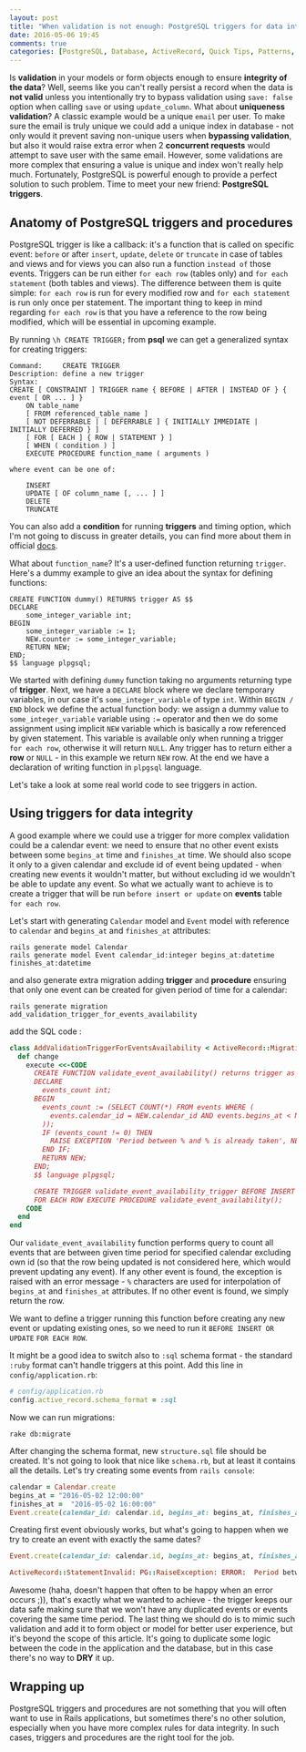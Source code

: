 ```yaml
---
layout: post
title: "When validation is not enough: PostgreSQL triggers for data integrity"
date: 2016-05-06 19:45
comments: true
categories: [PostgreSQL, Database, ActiveRecord, Quick Tips, Patterns, Triggers]
---
```


<p>Is <strong>validation</strong> in your models or form objects enough to ensure <strong>integrity of the data</strong>? Well, seems like you can't really persist a record when the data is <strong>not valid</strong> unless you intentionally try to bypass validation using <code>save: false</code> option when calling <code>save</code> or using <code>update_column</code>. What about <strong>uniqueness validation</strong>?
A classic example would be a unique <code>email</code> per user. To make sure the email is truly unique we could add a unique index in database - not only would it prevent saving non-unique users when <strong>bypassing validation</strong>, but also it would raise extra error when 2 <strong>concurrent requests</strong> would attempt to save user with the same email. However, some validations are more complex that ensuring  a value is unique and index won't really help much. Fortunately, PostgreSQL is powerful enough to provide a perfect solution to such problem. Time to meet your new friend: <strong>PostgreSQL triggers</strong>.</p>

<!--more-->

<h2>Anatomy of PostgreSQL triggers and procedures</h2>

<p>PostgreSQL trigger is like a callback: it's a function that is called on specific event: <code>before</code> or </code>after</code> <code>insert</code>, <code>update</code>, <code>delete</code> or <code>truncate</code> in case of tables and views and for views you can also run a function <code>instead of</code> those events. Triggers can be run either <code>for each row</code> (tables only) and <code>for each statement</code> (both tables and views). The difference between them is quite simple: <code>for each row</code> is run for every modified row and <code>for each statement</code> is run only once per statement. The important thing to keep in mind regarding <code>for each row</code> is that you have a reference to the row being modified, which will be essential in upcoming example.</p>

<p>By running <code>\h CREATE TRIGGER;</code> from <strong>psql</strong> we can get a generalized syntax for creating triggers:</p>

```
Command:     CREATE TRIGGER
Description: define a new trigger
Syntax:
CREATE [ CONSTRAINT ] TRIGGER name { BEFORE | AFTER | INSTEAD OF } { event [ OR ... ] }
    ON table_name
    [ FROM referenced_table_name ]
    [ NOT DEFERRABLE | [ DEFERRABLE ] { INITIALLY IMMEDIATE | INITIALLY DEFERRED } ]
    [ FOR [ EACH ] { ROW | STATEMENT } ]
    [ WHEN ( condition ) ]
    EXECUTE PROCEDURE function_name ( arguments )

where event can be one of:

    INSERT
    UPDATE [ OF column_name [, ... ] ]
    DELETE
    TRUNCATE
```

<p>You can also add a <b>condition</b> for running <strong>triggers</strong> and timing option, which I'm not going to discuss in greater details, you can find more about them in official <a href="http://www.postgresql.org/docs/9.5/static/sql-createtrigger.html" target="_blank">docs</a>.</p>

<p>What about <code>function_name</code>? It's a user-defined function returning <code>trigger</code>. Here's a dummy example to give an idea about the syntax for defining functions:</p>

```
CREATE FUNCTION dummy() RETURNS trigger AS $$
DECLARE
    some_integer_variable int;
BEGIN
    some_integer_variable := 1;
    NEW.counter := some_integer_variable;
    RETURN NEW;
END;
$$ language plpgsql;
```

<p>We started with defining <code>dummy</code> function taking no arguments returning type of <strong>trigger</strong>. Next, we have a <code>DECLARE</code> block where we declare temporary variables, in our case it's <code>some_integer_variable</code> of type <code>int</code>. Within <code>BEGIN / END</code> block we define the actual function body: we assign a dummy value to <code>some_integer_variable</code> variable using <code>:=</code> operator and then we do some assignment using implicit <code>NEW</code> variable which is basically a row referenced by given statement. This variable is available only when running a trigger <code>for each row</code>, otherwise it will return <code>NULL</code>. Any trigger has to return either a <strong>row</strong> or <code>NULL</code> - in this example we return <code>NEW</code> row. At the end we have a declaration of writing function in <code>plpgsql</code> language.</p>

<p>Let's take a look at some real world code to see triggers in action.</p>

<h2>Using triggers for data integrity</h2>

<p>A good example where we could use a trigger for more complex validation could be a calendar event: we need to ensure that no other event exists between some <code>begins_at</code> time and <code>finishes_at</code> time. We should also scope it only to a given calendar and exclude id of event being updated - when creating new events it wouldn't matter, but without excluding id we wouldn't be able to update any event. So what we actually want to achieve is to create a trigger that will be run <code>before insert or update</code> on <b>events</b> table <code>for each row</code>.</p>

<p>Let's start with generating <code>Calendar</code> model and <code>Event</code> model with reference to <code>calendar</code> and <code>begins_at</code> and <code>finishes_at</code> attributes:</p>

```
rails generate model Calendar
rails generate model Event calendar_id:integer begins_at:datetime finishes_at:datetime
```

<p>and also generate extra migration adding <strong>trigger</strong> and <strong>procedure</strong> ensuring that only one event can be created for given period of time for a calendar:</p>

```
rails generate migration add_validation_trigger_for_events_availability
```

<p>add the SQL code :</p>

``` ruby
class AddValidationTriggerForEventsAvailability < ActiveRecord::Migration
  def change
    execute <<-CODE
      CREATE FUNCTION validate_event_availability() returns trigger as $$
      DECLARE
        events_count int;
      BEGIN
        events_count := (SELECT COUNT(*) FROM events WHERE (
          events.calendar_id = NEW.calendar_id AND events.begins_at < NEW.finishes_at AND events.finishes_at > NEW.begins_at AND events.id != NEW.id
        ));
        IF (events_count != 0) THEN
          RAISE EXCEPTION 'Period between % and % is already taken', NEW.begins_at, NEW.finishes_at;
        END IF;
        RETURN NEW;
      END;
      $$ language plpgsql;

      CREATE TRIGGER validate_event_availability_trigger BEFORE INSERT OR UPDATE ON events
      FOR EACH ROW EXECUTE PROCEDURE validate_event_availability();
    CODE
  end
end
```

<p>Our <code>validate_event_availability</code> function performs query to count all events that are between given time period for specified calendar excluding own id (so that the row being updated is not considered here, which would prevent updating any event). If any other event is found, the exception is raised with an error message - <code>%</code> characters are used for interpolation of <code>begins_at</code> and <code>finishes_at</code> attributes. If no other event is found, we simply return the row.</p>

<p>We want to define a trigger running this function before creating any new event or updating existing ones, so we need to run it <code>BEFORE INSERT OR UPDATE</code> <code>FOR EACH ROW</code>.</p>

<p>It might be a good idea to switch also to <code>:sql</code> schema format - the standard <code>:ruby</code> format can't handle triggers at this point. Add this line in <code>config/application.rb</code>:</p>


``` ruby
# config/application.rb
config.active_record.schema_format = :sql
```

<p>Now we can run migrations:</p>

```
rake db:migrate
```

<p>After changing the schema format, new <code>structure.sql</code> file should be created. It's not going to look that nice like <code>schema.rb</code>, but at least it contains all the details. Let's try creating some events from <code>rails console</code>:</p>

``` ruby
calendar = Calendar.create
begins_at = "2016-05-02 12:00:00"
finishes_at =  "2016-05-02 16:00:00"
Event.create(calendar_id: calendar.id, begins_at: begins_at, finishes_at: finishes_at)
```

<p>Creating first event obviously works, but what's going to happen when we try to create an event with exactly the same dates?</p>

``` ruby
Event.create(calendar_id: calendar.id, begins_at: begins_at, finishes_at: finishes_at)

ActiveRecord::StatementInvalid: PG::RaiseException: ERROR:  Period between 2016-05-02 12:00:00 and 2016-05-02 16:00:00 is already taken
```

<p>Awesome (haha, doesn't happen that often to be happy when an error occurs ;)), that's exactly what we wanted to achieve - the trigger keeps our data safe making sure that we won't have any duplicated events or events covering the same time period. The last thing we should do is to mimic such validation and add it to form object or model for better user experience, but it's beyond the scope of this article. It's going to duplicate some logic between the code in the application and the database, but in this case there's no way to <strong>DRY</strong> it up.</p>

<h2>Wrapping up</h2>

<p>PostgreSQL triggers and procedures are not something that you will often want to use in Rails applications, but sometimes there's no other solution, especially when you have more complex rules for data integrity. In such cases, triggers and procedures are the right tool for the job.</p>

